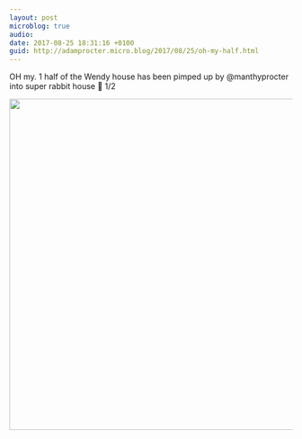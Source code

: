 ```yaml
---
layout: post
microblog: true
audio: 
date: 2017-08-25 18:31:16 +0100
guid: http://adamprocter.micro.blog/2017/08/25/oh-my-half.html
---
```

OH my. 1 half of the Wendy house has been pimped up by @manthyprocter into super rabbit house 🐰 1/2

<img src="http://discursive.adamprocter.co.uk/uploads/2017/192ac1ae83.jpg" width="600" height="589" />
